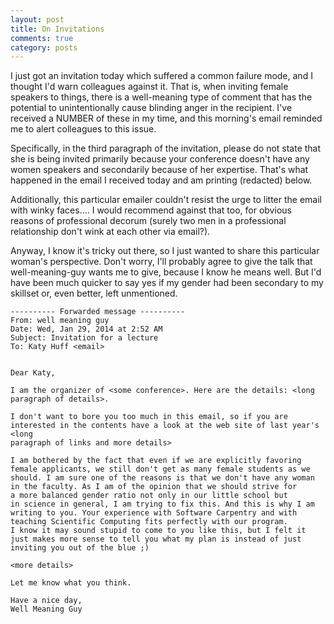 ```yaml
---
layout: post
title: On Invitations
comments: true
category: posts
---
```



I just got an invitation today which suffered a common failure mode, and I thought I'd warn colleagues against it. That is, when inviting female speakers to things, there is a well-meaning type of comment that has the potential to unintentionally cause blinding anger in the recipient. I've received a NUMBER of these in my time, and this morning's email reminded me to alert colleagues to this issue.

Specifically, in the third paragraph of the invitation, please do not state that she is being invited primarily because your conference doesn't have any women speakers and secondarily because of her expertise. That's what happened in the email I received today and am printing (redacted) below. 

Additionally, this particular emailer couldn't resist the urge to litter the email with winky faces.... I would recommend against that too, for obvious reasons of professional decorum (surely two men in a professional relationship don't wink at each other via email?).

Anyway, I know it's tricky out there, so I just wanted to share this particular woman's perspective. Don't worry, I'll probably agree to give the talk that well-meaning-guy wants me to give, because I know he means well. But I'd have been much quicker to say yes if my gender had been secondary to my skillset or, even better, left unmentioned.

    
    ---------- Forwarded message ----------
    From: well meaning guy
    Date: Wed, Jan 29, 2014 at 2:52 AM
    Subject: Invitation for a lecture
    To: Katy Huff <email>
    
    
    Dear Katy,
    
    I am the organizer of <some conference>. Here are the details: <long 
    paragraph of details>.
    
    I don't want to bore you too much in this email, so if you are
    interested in the contents have a look at the web site of last year's <long 
    paragraph of links and more details>
    
    I am bothered by the fact that even if we are explicitly favoring
    female applicants, we still don't get as many female students as we
    should. I am sure one of the reasons is that we don't have any woman
    in the faculty. As I am of the opinion that we should strive for
    a more balanced gender ratio not only in our little school but
    in science in general, I am trying to fix this. And this is why I am
    writing to you. Your experience with Software Carpentry and with
    teaching Scientific Computing fits perfectly with our program.
    I know it may sound stupid to come to you like this, but I felt it
    just makes more sense to tell you what my plan is instead of just
    inviting you out of the blue ;)
    
    <more details>
    
    Let me know what you think.
    
    Have a nice day,
    Well Meaning Guy


